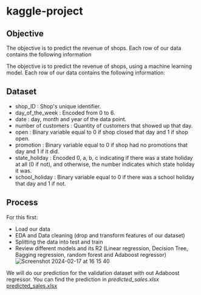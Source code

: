 # kaggle-project

## Objective
The objective is to predict the revenue of shops. Each row of our data contains the following information

The objective is to predict the revenue of shops, using a machine learning model. Each row of our data contains the following information:

## Dataset
* shop_ID : Shop's unique identifier.
* day_of_the_week : Encoded from 0 to 6.
* date : day, month and year of the data point.
* number of customers : Quantity of customers that showed up that day.
* open : Binary variable equal to 0 if shop closed that day and 1 if shop open.
* promotion : Binary variable equal to 0 if shop had no promotions that day and 1 if it did.
* state_holiday : Encoded 0, a, b, c indicating if there was a state holiday at all (0 if not), and otherwise, the number indicates which state holiday it was.
* school_holiday : Binary variable equal to 0 if there was a school holiday that day and 1 if not.

## Process
For this first:
* Load our data
* EDA and Data cleaning (drop and transform features of our dataset)
* Splitting the data into test and train
* Review different models and its R2 (Linear regression, Decision Tree, Bagging regression, random forest and Adaboost regressor)
![Screenshot 2024-02-17 at 16 15 40](https://github.com/gonzalo711/kaggle-project/assets/44572646/daa5c3c5-9bde-4b80-9f12-d8c32764a0dc)

We will do our prediction for the validation dataset with out Adaboost regressor. You can find the prediction in _predicted_sales.xlsx_
[predicted_sales.xlsx](https://github.com/gonzalo711/kaggle-project/files/14319239/predicted_sales.xlsx)
